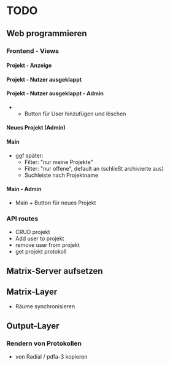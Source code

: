 # TODO
## Web programmieren
### Frontend - Views
#### Projekt - Anzeige
#### Projekt - Nutzer ausgeklappt
#### Projekt - Nutzer ausgeklappt - Admin
- + Button für User hinzufügen und löschen
#### Neues Projekt (Admin)
#### Main
- ggf später:
    - Filter: "nur meine Projekte"
    - Filter: "nur offene", default an (schließt archivierte aus)
    - Suchleiste nach Projektname
#### Main - Admin
- Main + Button für neues Projekt

### API routes
- CRUD projekt
- Add user to projekt
- remove user from projekt
- get projekt protokoll


## Matrix-Server aufsetzen

## Matrix-Layer
- Räume synchronisieren

## Output-Layer
### Rendern von Protokollen
- von Radial / pdfa-3 kopieren

